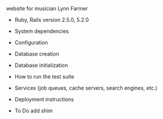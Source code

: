 website for musician Lynn Farmer

* Ruby, Rails version
  2.5.0, 5.2.0
* System dependencies

* Configuration

* Database creation

* Database initialization

* How to run the test suite

* Services (job queues, cache servers, search engines, etc.)

* Deployment instructions

* To Do
  add shim
